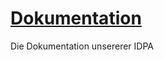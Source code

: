 # [Dokumentation](https://app.gitbook.com/o/3854oDpoC8ho9i3D10EN/s/Yl3ht4efN4az4TbSJLpu/readme)

Die Dokumentation unsererer IDPA
